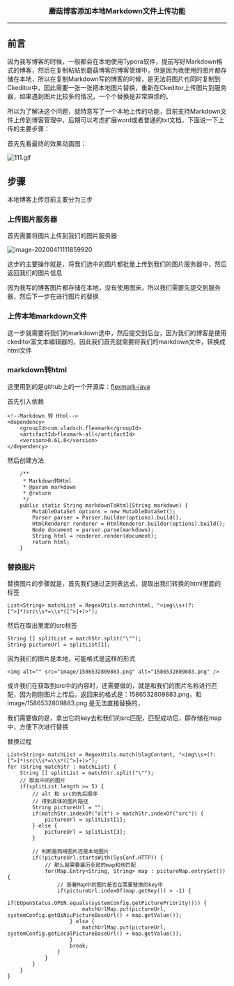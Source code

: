 ### <center>蘑菇博客添加本地Markdown文件上传功能
***
## 前言

因为我写博客的时候，一般都会在本地使用Typora软件，提前写好Markdown格式的博客，然后在复制粘贴到蘑菇博客的博客管理中，但是因为我使用的图片都存储在本地，所以在复制Markdown写的博客的时候，是无法将图片也同时复制到Ckeditor中，因此需要一张一张把本地图片替换，重新在Ckeditor上传图片到服务器，如果遇到图片比较多的情况，一个个替换是非常麻烦的。

所以为了解决这个问题，就特意写了一个本地上传的功能，目前支持Markdown文件上传到博客管理中，后期可以考虑扩展word或者普通的txt文档，下面说一下上传的主要步骤：

首先先看最终的效果动画图：

![111.gif](https://cdn.losey.top/blog/111.gif)

## 步骤

本地博客上传目前主要分为三步

### 上传图片服务器

首先需要将图片上传到我们的图片服务器

![image-20200411111859920](https://cdn.losey.top/blog/image-20200411111859920.png)

这步的主要操作就是，将我们选中的图片都批量上传到我们的图片服务器中，然后返回我们的图片信息

因为我写的博客图片都存储在本地，没有使用图床，所以我们需要先提交到服务器，然后下一步在进行图片的替换

### 上传本地markdown文件

这一步就需要将我们的markdown选中，然后提交到后台，因为我们的博客是使用ckeditor富文本编辑器的，因此我们首先就需要将我们的markdown文件，转换成html文件

### markdown转html

这里用到的是github上的一个开源库：[flexmark-java](https://github.com/vsch/flexmark-java)

首先引入依赖

```
<!--Markdown 转 Html-->
<dependency>
    <groupId>com.vladsch.flexmark</groupId>
    <artifactId>flexmark-all</artifactId>
    <version>0.61.0</version>
</dependency>
```

然后创建方法

```
    /**
     * Markdown转Html
     * @param markdown
     * @return
     */
    public static String markdownToHtml(String markdown) {
        MutableDataSet options = new MutableDataSet();
        Parser parser = Parser.builder(options).build();
        HtmlRenderer renderer = HtmlRenderer.builder(options).build();
        Node document = parser.parse(markdown);
        String html = renderer.render(document);
        return html;
    }
```

### 替换图片

替换图片的步骤就是，首先我们通过正则表达式，提取出我们转换的html里面的<img />标签

```
List<String> matchList = RegexUtils.match(html, "<img\\s+(?:[^>]*)src\\s*=\\s*([^>]+)>");
```

然后在取出里面的src标签

```
String [] splitList = matchStr.split("\"");
String pictureUrl = splitList[1];
```

因为我们的图片是本地，可能格式是这样的形式

```
<img alt="" src="image/1586532809883.png" alt="1586532809883.png" />
```

或许我们在获取到src中的内容时，还需要做的，就是和我们的图片名称进行匹配，因为刚刚图片上传后，返回来的格式是：1586532809883.png，和  image/1586532809883.png 是无法直接替换的，

我们需要做的是，拿出它的key去和我们的src匹配，匹配成功后，即存储在map中，方便下次进行替换

替换过程

```
List<String> matchList = RegexUtils.match(blogContent, "<img\\s+(?:[^>]*)src\\s*=\\s*([^>]+)>");
for (String matchStr : matchList) {
    String [] splitList = matchStr.split("\"");
    // 取出中间的图片
    if(splitList.length >= 5) {
        // alt 和 src的先后顺序
        // 得到具体的图片路径
        String pictureUrl = "";
        if(matchStr.indexOf("alt") > matchStr.indexOf("src")) {
            pictureUrl = splitList[1];
        } else {
            pictureUrl = splitList[3];
        }

        // 判断是网络图片还是本地图片
        if(!pictureUrl.startsWith(SysConf.HTTP)) {
            // 那么就需要遍历全部的map和他匹配
            for(Map.Entry<String, String> map : pictureMap.entrySet()){
                // 查看Map中的图片是否在需要替换的key中
                if(pictureUrl.indexOf(map.getKey()) > -1) {
                    if(EOpenStatus.OPEN.equals(systemConfig.getPicturePriority())) {
                        matchUrlMap.put(pictureUrl, systemConfig.getQiNiuPictureBaseUrl() + map.getValue());
                    } else {
                        matchUrlMap.put(pictureUrl, systemConfig.getLocalPictureBaseUrl() + map.getValue());
                    }
                    break;
                }
            }
        }
    }
}
```

